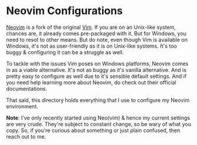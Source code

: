 # Neovim Configurations

[Neovim][Neovim] is a fork of the original [Vim][Vim]. If you are on an Unix-like system, chances are, it already comes pre-packaged with it. But for Windows, you need to resot to other means. But do note, even though Vim is available on Windows, it's not as user-friendly as it is on Unix-like systems. It's too buggy & configuring it can be a struggle as well.

To tackle with the issues Vim poses on Windows platforms, Neovim comes in as a viable alternative. It's not as buggy as it's vanilla alternative. And is pretty easy to configure as well due to it's sensible default settings. And if you need help learning more about Neovim, do check out their official documentations.

That said, this directory holds everything that I use to configure my Neovim environment.

**Note**: I've only recently started using Neo(vim) & hence my current settings are very crude. They're subject to constant change, so be wary of what you copy. So, if you're curious about something or just plain confused, then reach out to me.

<!-- Reference links -->
[Neovim]: http://neovim.io/
[Vim]: https://www.vim.org/
